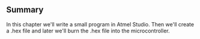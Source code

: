 ## Summary

In this chapter we'll write a small program in Atmel Studio. 
Then we'll create a .hex file and later we'll burn the .hex file into the microcontroller.
